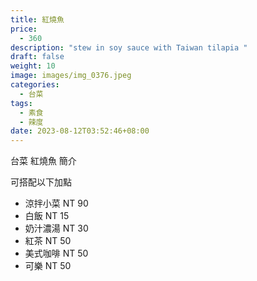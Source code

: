 ```yaml
---
title: 紅燒魚
price:
  - 360
description: "stew in soy sauce with Taiwan tilapia "
draft: false
weight: 10
image: images/img_0376.jpeg
categories:
  - 台菜
tags:
  - 素食
  - 辣度
date: 2023-08-12T03:52:46+08:00
---
```


台菜 紅燒魚 簡介

可搭配以下加點

- 涼拌小菜  NT 90
- 白飯 NT 15
- 奶汁濃湯 NT 30
- 紅茶  NT 50
- 美式咖啡 NT 50
- 可樂 NT 50

